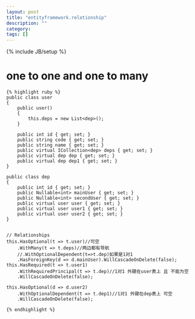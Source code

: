 ```yaml
---
layout: post
title: "entityframework.relationship"
description: ""
category: 
tags: []
---
```

{% include JB/setup %}

# one to one and one to many

    {% highlight ruby %}
    public class user
    {
        public user()
        {
            this.deps = new List<dep>();
        }

        public int id { get; set; }
        public string code { get; set; }
        public string name { get; set; }
        public virtual ICollection<dep> deps { get; set; }
        public virtual dep dep { get; set; }
        public virtual dep dep1 { get; set; }
    }

    public class dep
    {
        public int id { get; set; }
        public Nullable<int> mainUser { get; set; }
        public Nullable<int> secondUser { get; set; }
        public virtual user user { get; set; }
        public virtual user user1 { get; set; }
        public virtual user user2 { get; set; }
    }


    // Relationships
    this.HasOptional(t => t.user)//可空
        .WithMany(t => t.deps)//两边都有导航
        //.WithOptionalDependent(t=>t.dep)如果是1对1
        .HasForeignKey(d => d.mainUser).WillCascadeOnDelete(false);
    this.HasRequired(t => t.user1)
        .WithRequiredPrincipal(t => t.dep)//1对1 外键在user表上 且 不能为空
        .WillCascadeOnDelete(false);

    this.HasOptional(d => d.user2)
        .WithOptionalDependent(t => t.dep1)//1对1 外键在dep表上 可空
        .WillCascadeOnDelete(false);

    {% endhighlight %}
